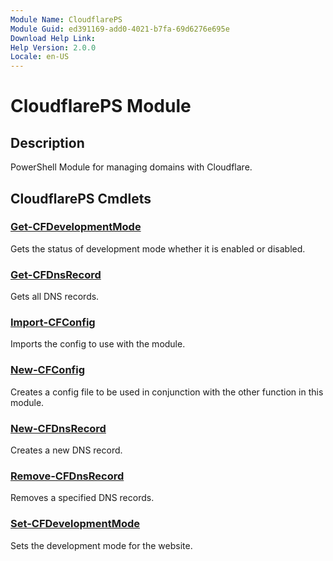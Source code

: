 ```yaml
---
Module Name: CloudflarePS
Module Guid: ed391169-add0-4021-b7fa-69d6276e695e
Download Help Link: 
Help Version: 2.0.0
Locale: en-US
---
```


# CloudflarePS Module
## Description
PowerShell Module for managing domains with Cloudflare.

## CloudflarePS Cmdlets
### [Get-CFDevelopmentMode](Get-CFDevelopmentMode.md)
Gets the status of development mode whether it is enabled or disabled.

### [Get-CFDnsRecord](Get-CFDnsRecord.md)
Gets all DNS records.

### [Import-CFConfig](Import-CFConfig.md)
Imports the config to use with the module.

### [New-CFConfig](New-CFConfig.md)
Creates a config file to be used in conjunction with the other function in this module.

### [New-CFDnsRecord](New-CFDnsRecord.md)
Creates a new DNS record.

### [Remove-CFDnsRecord](Remove-CFDnsRecord.md)
Removes a specified DNS records.

### [Set-CFDevelopmentMode](Set-CFDevelopmentMode.md)
Sets the development mode for the website.


